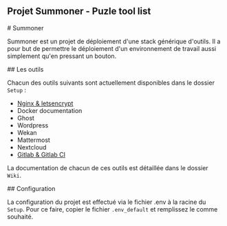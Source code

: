 Projet Summoner - Puzle tool list
---

# Summoner

Summoner est un projet de déploiement d'une stack générique d'outils. Il a pour but de permettre le déploiement d'un environnement de travail aussi simplement qu'en pressant un bouton.

## Les outils

Chacun des outils suivants sont actuellement disponibles dans le dossier `Setup` :
* [Nginx & letsencrypt](https://gitlab.com/puzle-project/Summoner/blob/master/Wiki/NginxContainer.md)
* Docker documentation
* Ghost
* Wordpress
* Wekan
* Mattermost
* Nextcloud
* [Gitlab & Gitlab CI](https://gitlab.com/puzle-project/Summoner/blob/master/Wiki/GitlabContainer.md)

La documentation de chacun de ces outils est détaillée dans le dossier `Wiki`.

## Configuration

La configuration du projet est effectué via le fichier .env à la racine du `Setup`. Pour ce faire, copier le fichier `.env_default` et remplissez le comme souhaité.
